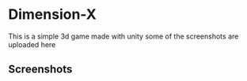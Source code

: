# Dimension-X
This is a simple 3d game made with unity
some of the screenshots are uploaded here

## Screenshots
